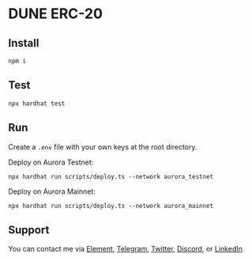 # DUNE ERC-20

## Install

```shell
npm i
```

## Test

```shell
npx hardhat test
```

## Run

Create a `.env` file with your own keys at the root directory.

Deploy on Aurora Testnet:

```shell
npx hardhat run scripts/deploy.ts --network aurora_testnet
```

Deploy on Aurora Mainnet:

```shell
npx hardhat run scripts/deploy.ts --network aurora_mainnet
```

## Support

You can contact me via [Element](https://matrix.to/#/@julienbrg:matrix.org), [Telegram](https://t.me/julienbrg), [Twitter](https://twitter.com/julienbrg), [Discord](https://discord.gg/pfkJpEb4xn), or [LinkedIn](https://www.linkedin.com/in/julienberanger/).
